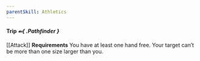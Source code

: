 ```yaml
---
parentSkill: Athletics
---
```


#### Trip *⬻{ .Pathfinder }*
[[Attack]]
**Requirements** You have at least one hand free. Your target can’t be more than one size larger than you.